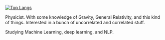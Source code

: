 

[![Top Langs](https://github-readme-stats.vercel.app/api/top-langs/?username=FelipeConsole&layout=compact)](https://github.com/anuraghazra/github-readme-stats)

Physicist. With some knowledge of Gravity, General Relativity, and this kind of things.
Interested in a bunch of uncorrelated and correlated stuff.

Studying Machine Learning, deep learning, and NLP.



